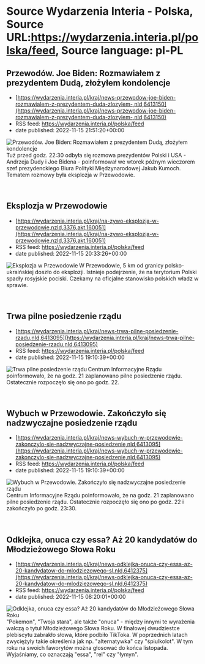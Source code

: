 # Source Wydarzenia Interia - Polska, Source URL:https://wydarzenia.interia.pl/polska/feed, Source language: pl-PL

## Przewodów. Joe Biden: Rozmawiałem z prezydentem Dudą, złożyłem kondolencje
 - [https://wydarzenia.interia.pl/kraj/news-przewodow-joe-biden-rozmawialem-z-prezydentem-duda-zlozylem-,nId,6413150](https://wydarzenia.interia.pl/kraj/news-przewodow-joe-biden-rozmawialem-z-prezydentem-duda-zlozylem-,nId,6413150)
 - RSS feed: https://wydarzenia.interia.pl/polska/feed
 - date published: 2022-11-15 21:51:20+00:00

<p><a href="https://wydarzenia.interia.pl/kraj/news-przewodow-joe-biden-rozmawialem-z-prezydentem-duda-zlozylem-,nId,6413150"><img align="left" alt="Przewodów. Joe Biden: Rozmawiałem z prezydentem Dudą, złożyłem kondolencje " src="https://i.iplsc.com/przewodow-joe-biden-rozmawialem-z-prezydentem-duda-zlozylem/000GCGXEXWR37RA3-C321.jpg" /></a>Tuż przed godz. 22:30 odbyła się rozmowa prezydentów Polski i USA - Andrzeja Dudy i Joe Bidena - poinformował we wtorek późnym wieczorem szef prezydenckiego Biura Polityki Międzynarodowej Jakub Kumoch. Tematem rozmowy była eksplozja w Przewodowie. </p><br clear="all" />

## Eksplozja w Przewodowie
 - [https://wydarzenia.interia.pl/kraj/na-zywo-eksplozja-w-przewodowie,nzId,3376,akt,160051](https://wydarzenia.interia.pl/kraj/na-zywo-eksplozja-w-przewodowie,nzId,3376,akt,160051)
 - RSS feed: https://wydarzenia.interia.pl/polska/feed
 - date published: 2022-11-15 20:33:26+00:00

<p><a href="https://wydarzenia.interia.pl/kraj/na-zywo-eksplozja-w-przewodowie,nzId,3376,akt,160051"><img align="left" alt="Eksplozja w Przewodowie" src="https://i.iplsc.com/eksplozja-w-przewodowie/000GCG73D5LMCT59-C321.jpg" /></a>W Przewodowie, 5 km od granicy polsko-ukraińskiej doszło do eksplozji. Istnieje podejrzenie, że na terytorium Polski spadły rosyjskie pociski. Czekamy na oficjalne stanowisko polskich władz w sprawie.</p><br clear="all" />

## Trwa pilne posiedzenie rządu
 - [https://wydarzenia.interia.pl/kraj/news-trwa-pilne-posiedzenie-rzadu,nId,6413095](https://wydarzenia.interia.pl/kraj/news-trwa-pilne-posiedzenie-rzadu,nId,6413095)
 - RSS feed: https://wydarzenia.interia.pl/polska/feed
 - date published: 2022-11-15 19:10:39+00:00

<p><a href="https://wydarzenia.interia.pl/kraj/news-trwa-pilne-posiedzenie-rzadu,nId,6413095"><img align="left" alt="Trwa pilne posiedzenie rządu " src="https://i.iplsc.com/trwa-pilne-posiedzenie-rzadu/000GCG0DFU0GA1DR-C321.jpg" /></a>Centrum Informacyjne Rządu poinformowało, że na godz. 21 zaplanowano pilne posiedzenie rządu. Ostatecznie rozpoczęło się ono po godz. 22. </p><br clear="all" />

## Wybuch w Przewodowie. Zakończyło się nadzwyczajne posiedzenie rządu
 - [https://wydarzenia.interia.pl/kraj/news-wybuch-w-przewodowie-zakonczylo-sie-nadzwyczajne-posiedzenie,nId,6413095](https://wydarzenia.interia.pl/kraj/news-wybuch-w-przewodowie-zakonczylo-sie-nadzwyczajne-posiedzenie,nId,6413095)
 - RSS feed: https://wydarzenia.interia.pl/polska/feed
 - date published: 2022-11-15 19:10:39+00:00

<p><a href="https://wydarzenia.interia.pl/kraj/news-wybuch-w-przewodowie-zakonczylo-sie-nadzwyczajne-posiedzenie,nId,6413095"><img align="left" alt="Wybuch w Przewodowie. Zakończyło się nadzwyczajne posiedzenie rządu " src="https://i.iplsc.com/wybuch-w-przewodowie-zakonczylo-sie-nadzwyczajne-posiedzenie/000GCG0DFU0GA1DR-C321.jpg" /></a>Centrum Informacyjne Rządu poinformowało, że na godz. 21 zaplanowano pilne posiedzenie rządu. Ostatecznie rozpoczęło się ono po godz. 22 i zakończyło po godz. 23:30. </p><br clear="all" />

## Odklejka, onuca czy essa? Aż 20 kandydatów do Młodzieżowego Słowa Roku
 - [https://wydarzenia.interia.pl/kraj/news-odklejka-onuca-czy-essa-az-20-kandydatow-do-mlodziezowego-sl,nId,6412375](https://wydarzenia.interia.pl/kraj/news-odklejka-onuca-czy-essa-az-20-kandydatow-do-mlodziezowego-sl,nId,6412375)
 - RSS feed: https://wydarzenia.interia.pl/polska/feed
 - date published: 2022-11-15 08:20:01+00:00

<p><a href="https://wydarzenia.interia.pl/kraj/news-odklejka-onuca-czy-essa-az-20-kandydatow-do-mlodziezowego-sl,nId,6412375"><img align="left" alt="Odklejka, onuca czy essa? Aż 20 kandydatów do Młodzieżowego Słowa Roku" src="https://i.iplsc.com/odklejka-onuca-czy-essa-az-20-kandydatow-do-mlodziezowego-sl/000GCBQTAGEN5SI6-C321.jpg" /></a>&quot;Pokemon&quot;, &quot;Twoja stara&quot;, ale także &quot;onuca&quot; - między innymi te wyrażenia walczą o tytuł Młodzieżowego Słowa Roku. W finałowej dwudziestce plebiscytu zabrakło słowa, które podbiło TikToka. W poprzednich latach zwyciężyły takie określenia jak np. &quot;alternatywka&quot; czy &quot;śpiulkolot&quot;. W tym roku na swoich faworytów można głosować do końca listopada. Wyjaśniamy, co oznaczają &quot;essa&quot;, &quot;rel&quot; czy &quot;łymyn&quot;. </p><br clear="all" />
